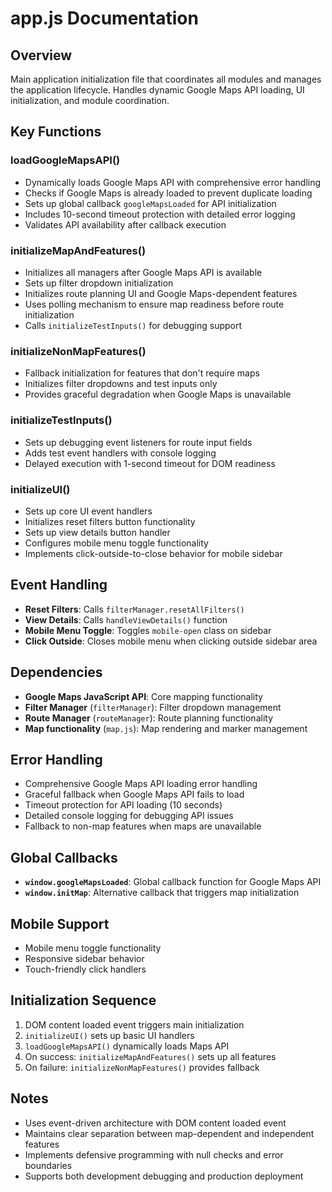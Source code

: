 # app.js Documentation

## Overview
Main application initialization file that coordinates all modules and manages the application lifecycle. Handles dynamic Google Maps API loading, UI initialization, and module coordination.

## Key Functions

### loadGoogleMapsAPI()
- Dynamically loads Google Maps API with comprehensive error handling
- Checks if Google Maps is already loaded to prevent duplicate loading
- Sets up global callback `googleMapsLoaded` for API initialization
- Includes 10-second timeout protection with detailed error logging
- Validates API availability after callback execution

### initializeMapAndFeatures()
- Initializes all managers after Google Maps API is available
- Sets up filter dropdown initialization
- Initializes route planning UI and Google Maps-dependent features
- Uses polling mechanism to ensure map readiness before route initialization
- Calls `initializeTestInputs()` for debugging support

### initializeNonMapFeatures()
- Fallback initialization for features that don't require maps
- Initializes filter dropdowns and test inputs only
- Provides graceful degradation when Google Maps is unavailable

### initializeTestInputs()
- Sets up debugging event listeners for route input fields
- Adds test event handlers with console logging
- Delayed execution with 1-second timeout for DOM readiness

### initializeUI()
- Sets up core UI event handlers
- Initializes reset filters button functionality
- Sets up view details button handler
- Configures mobile menu toggle functionality
- Implements click-outside-to-close behavior for mobile sidebar

## Event Handling
- **Reset Filters**: Calls `filterManager.resetAllFilters()`
- **View Details**: Calls `handleViewDetails()` function
- **Mobile Menu Toggle**: Toggles `mobile-open` class on sidebar
- **Click Outside**: Closes mobile menu when clicking outside sidebar area

## Dependencies
- **Google Maps JavaScript API**: Core mapping functionality
- **Filter Manager** (`filterManager`): Filter dropdown management
- **Route Manager** (`routeManager`): Route planning functionality
- **Map functionality** (`map.js`): Map rendering and marker management

## Error Handling
- Comprehensive Google Maps API loading error handling
- Graceful fallback when Google Maps API fails to load
- Timeout protection for API loading (10 seconds)
- Detailed console logging for debugging API issues
- Fallback to non-map features when maps are unavailable

## Global Callbacks
- **`window.googleMapsLoaded`**: Global callback function for Google Maps API
- **`window.initMap`**: Alternative callback that triggers map initialization

## Mobile Support
- Mobile menu toggle functionality
- Responsive sidebar behavior
- Touch-friendly click handlers

## Initialization Sequence
1. DOM content loaded event triggers main initialization
2. `initializeUI()` sets up basic UI handlers
3. `loadGoogleMapsAPI()` dynamically loads Maps API
4. On success: `initializeMapAndFeatures()` sets up all features
5. On failure: `initializeNonMapFeatures()` provides fallback

## Notes
- Uses event-driven architecture with DOM content loaded event
- Maintains clear separation between map-dependent and independent features
- Implements defensive programming with null checks and error boundaries
- Supports both development debugging and production deployment